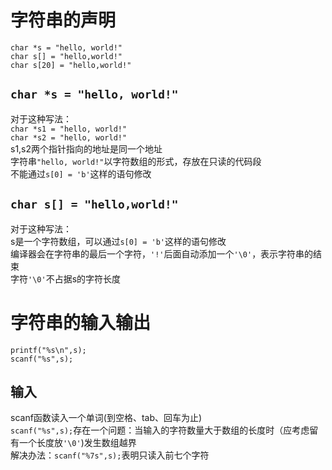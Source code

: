# 字符串的声明
`char *s = "hello, world!"`<br>
`char s[] = "hello,world!"`<br>
`char s[20] = "hello,world!"`

## `char *s = "hello, world!"`
对于这种写法：<br>
`char *s1 = "hello, world!"`<br>
`char *s2 = "hello, world!"`<br>
s1,s2两个指针指向的地址是同一个地址<br>
字符串`"hello, world!"`以字符数组的形式，存放在只读的代码段<br>
不能通过`s[0] = 'b'`这样的语句修改<br>
## `char s[] = "hello,world!"`
对于这种写法：<br>
s是一个字符数组，可以通过`s[0] = 'b'`这样的语句修改<br>
编译器会在字符串的最后一个字符，`'!'`后面自动添加一个`'\0'`，表示字符串的结束<br>
字符`'\0'`不占据s的字符长度<br>
# 字符串的输入输出
`printf("%s\n",s);`<br>
`scanf("%s",s);`<br>
## 输入
scanf函数读入一个单词(到空格、tab、回车为止)<br>
`scanf("%s",s);`存在一个问题：当输入的字符数量大于数组的长度时（应考虑留有一个长度放`'\0'`)发生数组越界<br>
解决办法：`scanf("%7s",s);`表明只读入前七个字符<br>
